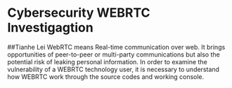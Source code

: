 # Cybersecurity WEBRTC Investigagtion
##Tianhe Lei
WebRTC means Real-time communication over web. It brings opportunities of peer-to-peer or multi-party communications but also the potential risk of leaking personal information.
In order to examine the vulnerability of a WEBRTC technology user, it is necessary to understand how WEBRTC work through the source codes and working console.

